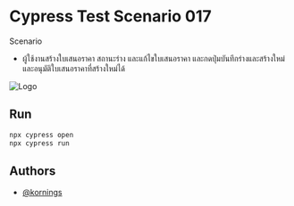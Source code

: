 
# Cypress Test Scenario 017

Scenario
- ผู้ใช้งานสร้างใบเสนอราคา สถานะร่าง และแก้ไขใบเสนอราคา และกดปุ่มบันทึกร่างและสร้างใหม่ และอนุมัติใบเสนอราคาที่สร้างใหม่ได้




![Logo](https://i.kym-cdn.com/photos/images/newsfeed/002/486/154/c06.gif)


## Run

```bash
npx cypress open
npx cypress run

```

## Authors

- [@kornings](https://github.com/Kornings)

